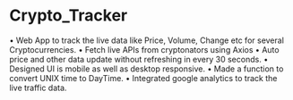 # Crypto_Tracker

•	Web App to track the live data like Price, Volume, Change etc for several Cryptocurrencies.
•	Fetch live APIs from cryptonators using Axios
•	Auto price and other data update without refreshing in every 30 seconds.
•	Designed UI is mobile as well as desktop responsive.
•	Made a function to convert UNIX time to DayTime.
•	Integrated google analytics to track the live traffic data.
